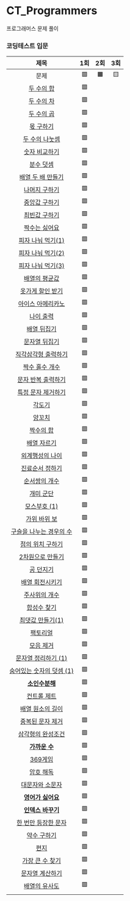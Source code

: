 # CT_Programmers
프로그래머스 문제 풀이

### 코딩테스트 입문

| 제목 | 1회 | 2회 | 3회 |
| :-: | :-: | :-: | :-: |
| 문제 | 🟥 | 🟧 | 🟨 |
| [두 수의 합](https://school.programmers.co.kr/learn/courses/30/lessons/120802) | 🟥 |
| [두 수의 차](https://school.programmers.co.kr/learn/courses/30/lessons/120803) | 🟥 |
| [두 수의 곱]() | 🟥 |
| [몫 구하기]() | 🟥 |
| [두 수의 나눗셈]() | 🟥 |
| [숫자 비교하기]() | 🟥 |
| [분수 덧셈]() | 🟥 |
| [배열 두 배 만들기]() | 🟥 | 
| [나머지 구하기]() | 🟥 |
| [중앙값 구하기]() | 🟥 |
| [최빈값 구하기]() | 🟥 |
| [짝수는 싫어요]() | 🟥 |
| [피자 나눠 먹기(1)]() | 🟥 |
| [피자 나눠 먹기(2)]() | 🟥 |
| [피자 나눠 먹기(3)]() | 🟥 |
| [배열의 평균값]() | 🟥 |
| [옷가게 할인 받기]() | 🟥 |
| [아이스 아메리카노]() | 🟥 |
| [나이 출력]() | 🟥 |
| [배열 뒤집기]() | 🟥 |
| [문자열 뒤집기]() | 🟥 |
| [직각삼각형 출력하기]() | 🟥 | 
| [짝수 홀수 개수]() | 🟥 |
| [문자 반복 출력하기]() | 🟥 |
| [특정 문자 제거하기]() | 🟥 |
| [각도기]() | 🟥 |
| [양꼬치]() | 🟥 |
| [짝수의 합]() | 🟥 |
| [배열 자르기]() | 🟥 |
| [외계행성의 나이]() | 🟥 |
| [진료순서 정하기]() | 🟥 |
| [순서쌍의 개수]() | 🟥 |
| [개미 군단]() | 🟥 |
| [모스부호 (1)]() | 🟥 |
| [가위 바위 보]() | 🟥 |
| [구슬을 나누는 경우의 수]() | 🟥 |
| [점의 위치 구하기](https://school.programmers.co.kr/learn/courses/30/lessons/120841) | 🟥 |
| [2차원으로 만들기](https://school.programmers.co.kr/learn/courses/30/lessons/120842) | 🟥 |
| [공 던지기](https://school.programmers.co.kr/learn/courses/30/lessons/120843) | 🟥 |
| [배열 회전시키기](https://school.programmers.co.kr/learn/courses/30/lessons/120844) | 🟥 |
| [주사위의 개수](https://school.programmers.co.kr/learn/courses/30/lessons/120845) | 🟥 |
| [합성수 찾기](https://school.programmers.co.kr/learn/courses/30/lessons/120846) | 🟥 |
| [최댓값 만들기(1)](https://school.programmers.co.kr/learn/courses/30/lessons/120847) | 🟥 |
| [팩토리얼](https://school.programmers.co.kr/learn/courses/30/lessons/120848) | 🟥 |
| [모음 제거](https://school.programmers.co.kr/learn/courses/30/lessons/120849) | 🟥 |
| [문자열 정리하기 (1)](https://school.programmers.co.kr/learn/courses/30/lessons/120850) | 🟥 |
| [숨어있는 숫자의 덧셈 (1)](https://school.programmers.co.kr/learn/courses/30/lessons/120851) | 🟥 |
| [**소인수분해**](https://school.programmers.co.kr/learn/courses/30/lessons/120852) | 🟥 |
| [컨트롤 제트](https://school.programmers.co.kr/learn/courses/30/lessons/120853) | 🟥 |
| [배열 원소의 길이](https://school.programmers.co.kr/learn/courses/30/lessons/120854) | 🟥 |
| [중복된 문자 제거](https://school.programmers.co.kr/learn/courses/30/lessons/120888) | 🟥 |
| [삼각형의 완성조건](https://school.programmers.co.kr/learn/courses/30/lessons/120889) | 🟥 |
| [**가까운 수**](https://school.programmers.co.kr/learn/courses/30/lessons/120890) |  🟥 |
| [369게임](https://school.programmers.co.kr/learn/courses/30/lessons/120891) | 🟥 |
| [암호 해독](https://school.programmers.co.kr/learn/courses/30/lessons/120892) | 🟥 |
| [대문자와 소문자](https://school.programmers.co.kr/learn/courses/30/lessons/120893) | 🟥 |
| [**영어가 싫어요**](https://school.programmers.co.kr/learn/courses/30/lessons/120894) | 🟥 |
| [**인덱스 바꾸기**](https://school.programmers.co.kr/learn/courses/30/lessons/120895) | 🟥 |
| [한 번만 등장한 문자](https://school.programmers.co.kr/learn/courses/30/lessons/120896) | 🟥 |
| [약수 구하기](https://school.programmers.co.kr/learn/courses/30/lessons/120897) | 🟥 |
| [편지](https://school.programmers.co.kr/learn/courses/30/lessons/120898) | 🟥 |
| [가장 큰 수 찾기](https://school.programmers.co.kr/learn/courses/30/lessons/120899) | 🟥 |
| [문자열 계산하기](https://school.programmers.co.kr/learn/courses/30/lessons/120902) | 🟥 |
| [배열의 유사도](https://school.programmers.co.kr/learn/courses/30/lessons/120903) | 🟥 |
| []() | 


